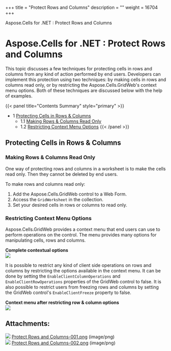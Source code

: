 +++
title = "Protect Rows and Columns" 
description = "" 
weight = 16704 
+++

Aspose.Cells for .NET : Protect Rows and Columns  

# Aspose.Cells for .NET : Protect Rows and Columns


This topic discusses a few techniques for protecting cells in rows and columns from any kind of action performed by end users. Developers can implement this protection using two techniques: by making cells in rows and columns read only, or by restricting the Aspose.Cells.GridWeb's context menu options. Both of these techniques are discussed below with the help of examples.

{{< panel title="Contents Summary" style="primary" >}}
*   1 [Protecting Cells in Rows & Columns](#ProtectRowsandColumns-ProtectingCellsinRows&Columns)
    *   1.1 [Making Rows & Columns Read Only](#ProtectRowsandColumns-MakingRows&ColumnsReadOnly)
    *   1.2 [Restricting Context Menu Options](#ProtectRowsandColumns-RestrictingContextMenuOptions)
{{< /panel >}}
 

## Protecting Cells in Rows & Columns

### Making Rows & Columns Read Only

One way of protecting rows and columns in a worksheet is to make the cells read only. Then they cannot be deleted by end users.

To make rows and columns read only:

1.  Add the Aspose.Cells.GridWeb control to a Web Form.
2.  Access the `GridWorksheet` in the collection.
3.  Set your desired cells in rows or columns to read only.

### Restricting Context Menu Options

Aspose.Cells.GridWeb provides a context menu that end users can use to perform operations on the control. The menu provides many options for manipulating cells, rows and columns.

**Complete contextual options**  
![](https://docs2.aspose.com/cells/net/attachments/5013770/5115401.png)

It is possible to restrict any kind of client side operations on rows and columns by restricting the options available in the context menu. It can be done by setting the `EnableClientColumnOperations` and `EnableClientRowOperations` properties of the GridWeb control to false. It is also possible to restrict users from freezing rows and columns by setting the GridWeb control's `EnableClientFreeze` property to false.

**Context menu after restricting row & column options**  
![](https://docs2.aspose.com/cells/net/attachments/5013770/5115404.png)

## Attachments:

![](https://docs2.aspose.com/cells/net/images/icons/bullet_blue.gif) [Protect Rows and Columns-001.png](https://docs2.aspose.com/cells/net/attachments/5013770/5115401.png) (image/png)  
![](https://docs2.aspose.com/cells/net/images/icons/bullet_blue.gif) [Protect Rows and Columns-002.png](https://docs2.aspose.com/cells/net/attachments/5013770/5115404.png) (image/png)  

